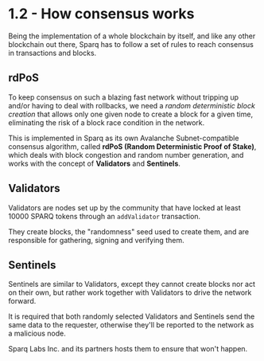 # 1.2 - How consensus works

Being the implementation of a whole blockchain by itself, and like any other blockchain out there, Sparq has to follow a set of rules to reach consensus in transactions and blocks.

## rdPoS

To keep consensus on such a blazing fast network without tripping up and/or having to deal with rollbacks, we need a *random deterministic block creation* that allows only one given node to create a block for a given time, eliminating the risk of a block race condition in the network.

This is implemented in Sparq as its own Avalanche Subnet-compatible consensus algorithm, called **rdPoS (Random Deterministic Proof of Stake)**, which deals with block congestion and random number generation, and works with the concept of **Validators** and **Sentinels**.

## Validators

Validators are nodes set up by the community that have locked at least 10000 SPARQ tokens through an `addValidator` transaction.

They create blocks, the "randomness" seed used to create them, and are responsible for gathering, signing and verifying them.

## Sentinels

Sentinels are similar to Validators, except they cannot create blocks nor act on their own, but rather work together with Validators to drive the network forward.

It is required that both randomly selected Validators and Sentinels send the same data to the requester, otherwise they'll be reported to the network as a malicious node.

Sparq Labs Inc. and its partners hosts them to ensure that won't happen.
